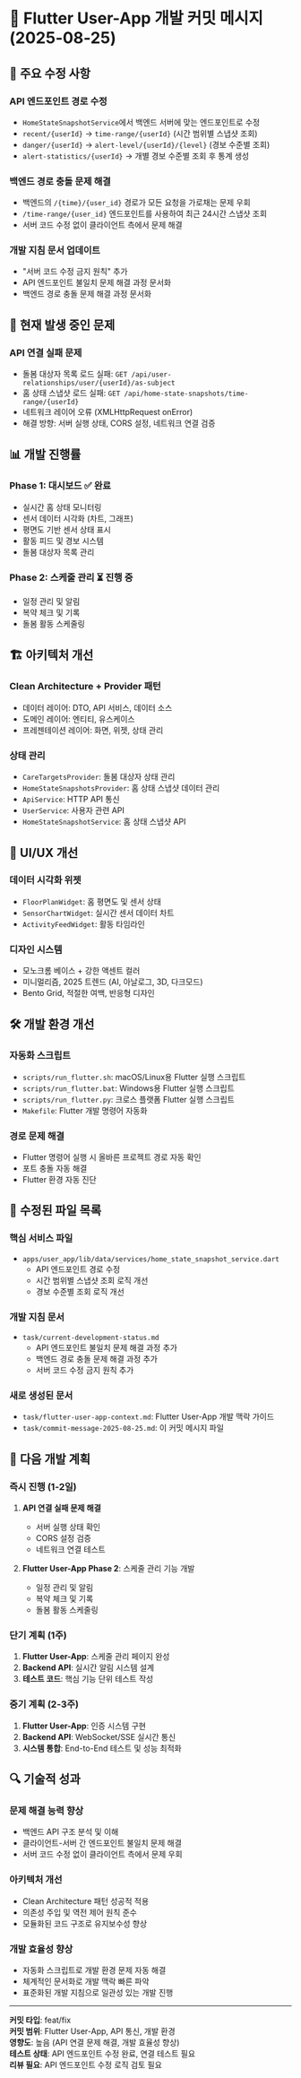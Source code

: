# 📝 Flutter User-App 개발 커밋 메시지 (2025-08-25)

## 🔧 **주요 수정 사항**

### **API 엔드포인트 경로 수정**
- `HomeStateSnapshotService`에서 백엔드 서버에 맞는 엔드포인트로 수정
- `recent/{userId}` → `time-range/{userId}` (시간 범위별 스냅샷 조회)
- `danger/{userId}` → `alert-level/{userId}/{level}` (경보 수준별 조회)
- `alert-statistics/{userId}` → 개별 경보 수준별 조회 후 통계 생성

### **백엔드 경로 충돌 문제 해결**
- 백엔드의 `/{time}/{user_id}` 경로가 모든 요청을 가로채는 문제 우회
- `/time-range/{user_id}` 엔드포인트를 사용하여 최근 24시간 스냅샷 조회
- 서버 코드 수정 없이 클라이언트 측에서 문제 해결

### **개발 지침 문서 업데이트**
- "서버 코드 수정 금지 원칙" 추가
- API 엔드포인트 불일치 문제 해결 과정 문서화
- 백엔드 경로 충돌 문제 해결 과정 문서화

## 🚨 **현재 발생 중인 문제**

### **API 연결 실패 문제**
- 돌봄 대상자 목록 로드 실패: `GET /api/user-relationships/user/{userId}/as-subject`
- 홈 상태 스냅샷 로드 실패: `GET /api/home-state-snapshots/time-range/{userId}`
- 네트워크 레이어 오류 (XMLHttpRequest onError)
- 해결 방향: 서버 실행 상태, CORS 설정, 네트워크 연결 검증

## 📊 **개발 진행률**

### **Phase 1: 대시보드** ✅ **완료**
- 실시간 홈 상태 모니터링
- 센서 데이터 시각화 (차트, 그래프)
- 평면도 기반 센서 상태 표시
- 활동 피드 및 경보 시스템
- 돌봄 대상자 목록 관리

### **Phase 2: 스케줄 관리** ⏳ **진행 중**
- 일정 관리 및 알림
- 복약 체크 및 기록
- 돌봄 활동 스케줄링

## 🏗️ **아키텍처 개선**

### **Clean Architecture + Provider 패턴**
- 데이터 레이어: DTO, API 서비스, 데이터 소스
- 도메인 레이어: 엔티티, 유스케이스
- 프레젠테이션 레이어: 화면, 위젯, 상태 관리

### **상태 관리**
- `CareTargetsProvider`: 돌봄 대상자 상태 관리
- `HomeStateSnapshotsProvider`: 홈 상태 스냅샷 데이터 관리
- `ApiService`: HTTP API 통신
- `UserService`: 사용자 관련 API
- `HomeStateSnapshotService`: 홈 상태 스냅샷 API

## 🎨 **UI/UX 개선**

### **데이터 시각화 위젯**
- `FloorPlanWidget`: 홈 평면도 및 센서 상태
- `SensorChartWidget`: 실시간 센서 데이터 차트
- `ActivityFeedWidget`: 활동 타임라인

### **디자인 시스템**
- 모노크롬 베이스 + 강한 액센트 컬러
- 미니멀리즘, 2025 트렌드 (AI, 아날로그, 3D, 다크모드)
- Bento Grid, 적절한 여백, 반응형 디자인

## 🛠️ **개발 환경 개선**

### **자동화 스크립트**
- `scripts/run_flutter.sh`: macOS/Linux용 Flutter 실행 스크립트
- `scripts/run_flutter.bat`: Windows용 Flutter 실행 스크립트
- `scripts/run_flutter.py`: 크로스 플랫폼 Flutter 실행 스크립트
- `Makefile`: Flutter 개발 명령어 자동화

### **경로 문제 해결**
- Flutter 명령어 실행 시 올바른 프로젝트 경로 자동 확인
- 포트 충돌 자동 해결
- Flutter 환경 자동 진단

## 📁 **수정된 파일 목록**

### **핵심 서비스 파일**
- `apps/user_app/lib/data/services/home_state_snapshot_service.dart`
  - API 엔드포인트 경로 수정
  - 시간 범위별 스냅샷 조회 로직 개선
  - 경보 수준별 조회 로직 개선

### **개발 지침 문서**
- `task/current-development-status.md`
  - API 엔드포인트 불일치 문제 해결 과정 추가
  - 백엔드 경로 충돌 문제 해결 과정 추가
  - 서버 코드 수정 금지 원칙 추가

### **새로 생성된 문서**
- `task/flutter-user-app-context.md`: Flutter User-App 개발 맥락 가이드
- `task/commit-message-2025-08-25.md`: 이 커밋 메시지 파일

## 🎯 **다음 개발 계획**

### **즉시 진행 (1-2일)**
1. **API 연결 실패 문제 해결**
   - 서버 실행 상태 확인
   - CORS 설정 검증
   - 네트워크 연결 테스트

2. **Flutter User-App Phase 2**: 스케줄 관리 기능 개발
   - 일정 관리 및 알림
   - 복약 체크 및 기록
   - 돌봄 활동 스케줄링

### **단기 계획 (1주)**
1. **Flutter User-App**: 스케줄 관리 페이지 완성
2. **Backend API**: 실시간 알림 시스템 설계
3. **테스트 코드**: 핵심 기능 단위 테스트 작성

### **중기 계획 (2-3주)**
1. **Flutter User-App**: 인증 시스템 구현
2. **Backend API**: WebSocket/SSE 실시간 통신
3. **시스템 통합**: End-to-End 테스트 및 성능 최적화

## 🔍 **기술적 성과**

### **문제 해결 능력 향상**
- 백엔드 API 구조 분석 및 이해
- 클라이언트-서버 간 엔드포인트 불일치 문제 해결
- 서버 코드 수정 없이 클라이언트 측에서 문제 우회

### **아키텍처 개선**
- Clean Architecture 패턴 성공적 적용
- 의존성 주입 및 역전 제어 원칙 준수
- 모듈화된 코드 구조로 유지보수성 향상

### **개발 효율성 향상**
- 자동화 스크립트로 개발 환경 문제 자동 해결
- 체계적인 문서화로 개발 맥락 빠른 파악
- 표준화된 개발 지침으로 일관성 있는 개발 진행

---

**커밋 타입**: feat/fix  
**커밋 범위**: Flutter User-App, API 통신, 개발 환경  
**영향도**: 높음 (API 연결 문제 해결, 개발 효율성 향상)  
**테스트 상태**: API 엔드포인트 수정 완료, 연결 테스트 필요  
**리뷰 필요**: API 엔드포인트 수정 로직 검토 필요
